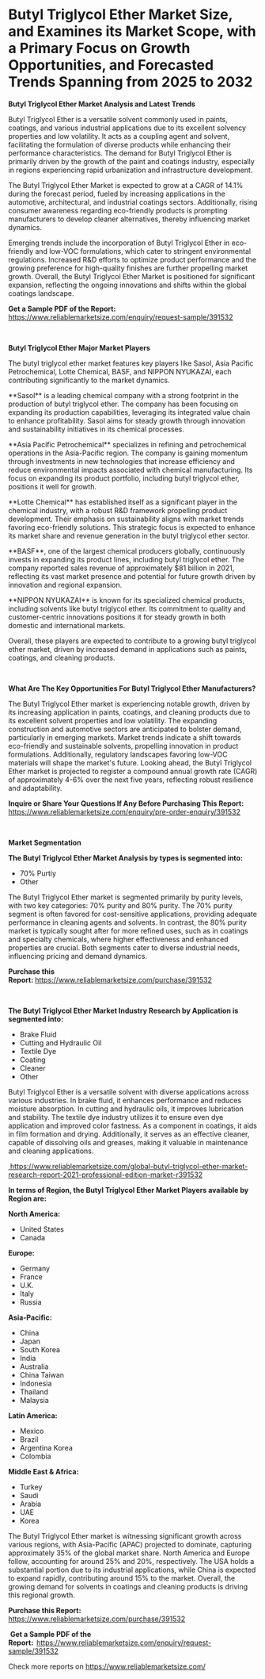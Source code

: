 <p><h1>Butyl Triglycol Ether Market Size, and Examines its Market Scope, with a Primary Focus on Growth Opportunities, and Forecasted Trends Spanning from 2025 to 2032</h1></p><p><strong>Butyl Triglycol Ether Market Analysis and Latest Trends</strong></p>
<p><p>Butyl Triglycol Ether is a versatile solvent commonly used in paints, coatings, and various industrial applications due to its excellent solvency properties and low volatility. It acts as a coupling agent and solvent, facilitating the formulation of diverse products while enhancing their performance characteristics. The demand for Butyl Triglycol Ether is primarily driven by the growth of the paint and coatings industry, especially in regions experiencing rapid urbanization and infrastructure development.</p><p>The Butyl Triglycol Ether Market is expected to grow at a CAGR of 14.1% during the forecast period, fueled by increasing applications in the automotive, architectural, and industrial coatings sectors. Additionally, rising consumer awareness regarding eco-friendly products is prompting manufacturers to develop cleaner alternatives, thereby influencing market dynamics. </p><p>Emerging trends include the incorporation of Butyl Triglycol Ether in eco-friendly and low-VOC formulations, which cater to stringent environmental regulations. Increased R&D efforts to optimize product performance and the growing preference for high-quality finishes are further propelling market growth. Overall, the Butyl Triglycol Ether Market is positioned for significant expansion, reflecting the ongoing innovations and shifts within the global coatings landscape.</p></p>
<p><strong>Get a Sample PDF of the Report:&nbsp;</strong> <a href="https://www.reliablemarketsize.com/enquiry/request-sample/391532?utm_campaign=3248&utm_medium=2&utm_source=Github&utm_content=ia&utm_term=29032025&utm_id=butyl-triglycol-ether">https://www.reliablemarketsize.com/enquiry/request-sample/391532</a></p>
<p>&nbsp;</p>
<p><strong>Butyl Triglycol Ether Major Market Players</strong></p>
<p><p>The butyl triglycol ether market features key players like Sasol, Asia Pacific Petrochemical, Lotte Chemical, BASF, and NIPPON NYUKAZAI, each contributing significantly to the market dynamics.</p><p>**Sasol** is a leading chemical company with a strong footprint in the production of butyl triglycol ether. The company has been focusing on expanding its production capabilities, leveraging its integrated value chain to enhance profitability. Sasol aims for steady growth through innovation and sustainability initiatives in its chemical processes.</p><p>**Asia Pacific Petrochemical** specializes in refining and petrochemical operations in the Asia-Pacific region. The company is gaining momentum through investments in new technologies that increase efficiency and reduce environmental impacts associated with chemical manufacturing. Its focus on expanding its product portfolio, including butyl triglycol ether, positions it well for growth.</p><p>**Lotte Chemical** has established itself as a significant player in the chemical industry, with a robust R&D framework propelling product development. Their emphasis on sustainability aligns with market trends favoring eco-friendly solutions. This strategic focus is expected to enhance its market share and revenue generation in the butyl triglycol ether sector.</p><p>**BASF**, one of the largest chemical producers globally, continuously invests in expanding its product lines, including butyl triglycol ether. The company reported sales revenue of approximately $81 billion in 2021, reflecting its vast market presence and potential for future growth driven by innovation and regional expansion.</p><p>**NIPPON NYUKAZAI** is known for its specialized chemical products, including solvents like butyl triglycol ether. Its commitment to quality and customer-centric innovations positions it for steady growth in both domestic and international markets.</p><p>Overall, these players are expected to contribute to a growing butyl triglycol ether market, driven by increased demand in applications such as paints, coatings, and cleaning products.</p></p>
<p>&nbsp;</p>
<p><strong>What Are The Key Opportunities For Butyl Triglycol Ether Manufacturers?</strong></p>
<p><p>The Butyl Triglycol Ether market is experiencing notable growth, driven by its increasing application in paints, coatings, and cleaning products due to its excellent solvent properties and low volatility. The expanding construction and automotive sectors are anticipated to bolster demand, particularly in emerging markets. Market trends indicate a shift towards eco-friendly and sustainable solvents, propelling innovation in product formulations. Additionally, regulatory landscapes favoring low-VOC materials will shape the market's future. Looking ahead, the Butyl Triglycol Ether market is projected to register a compound annual growth rate (CAGR) of approximately 4-6% over the next five years, reflecting robust resilience and adaptability.</p></p>
<p><strong>Inquire or Share Your Questions If Any Before Purchasing This Report:</strong> <a href="https://www.reliablemarketsize.com/enquiry/pre-order-enquiry/391532?utm_campaign=3248&utm_medium=2&utm_source=Github&utm_content=ia&utm_term=29032025&utm_id=butyl-triglycol-ether">https://www.reliablemarketsize.com/enquiry/pre-order-enquiry/391532</a></p>
<p>&nbsp;</p>
<p><strong>Market Segmentation</strong></p>
<p><strong>The Butyl Triglycol Ether Market Analysis by types is segmented into:</strong></p>
<p><ul><li>70% Purtiy</li><li>Other</li></ul></p>
<p><p>The Butyl Triglycol Ether market is segmented primarily by purity levels, with two key categories: 70% purity and 80% purity. The 70% purity segment is often favored for cost-sensitive applications, providing adequate performance in cleaning agents and solvents. In contrast, the 80% purity market is typically sought after for more refined uses, such as in coatings and specialty chemicals, where higher effectiveness and enhanced properties are crucial. Both segments cater to diverse industrial needs, influencing pricing and demand dynamics.</p></p>
<p><strong>Purchase this Report:&nbsp;</strong><a href="https://www.reliablemarketsize.com/purchase/391532?utm_campaign=3248&utm_medium=2&utm_source=Github&utm_content=ia&utm_term=29032025&utm_id=butyl-triglycol-ether">https://www.reliablemarketsize.com/purchase/391532</a></p>
<p>&nbsp;</p>
<p><strong>The Butyl Triglycol Ether Market Industry Research by Application is segmented into:</strong></p>
<p><ul><li>Brake Fluid</li><li>Cutting and Hydraulic Oil</li><li>Textile Dye</li><li>Coating</li><li>Cleaner</li><li>Other</li></ul></p>
<p><p>Butyl Triglycol Ether is a versatile solvent with diverse applications across various industries. In brake fluid, it enhances performance and reduces moisture absorption. In cutting and hydraulic oils, it improves lubrication and stability. The textile dye industry utilizes it to ensure even dye application and improved color fastness. As a component in coatings, it aids in film formation and drying. Additionally, it serves as an effective cleaner, capable of dissolving oils and greases, making it valuable in maintenance and cleaning applications.</p></p>
<p><a href="https://www.reliablemarketsize.com/global-butyl-triglycol-ether-market-research-report-2021-professional-edition-market-r391532?utm_campaign=3248&utm_medium=2&utm_source=Github&utm_content=ia&utm_term=29032025&utm_id=butyl-triglycol-ether">&nbsp;https://www.reliablemarketsize.com/global-butyl-triglycol-ether-market-research-report-2021-professional-edition-market-r391532</a></p>
<p><strong>In terms of Region, the Butyl Triglycol Ether Market Players available by Region are:</strong></p>
<p>
    <p> <strong> North America: </strong>
        <ul>
            <li>United States</li>
            <li>Canada</li>
        </ul>
        </p> 
    <p> <strong> Europe: </strong>
        <ul>
            <li>Germany</li>
            <li>France</li>
            <li>U.K.</li>
            <li>Italy</li>
            <li>Russia</li>
        </ul>
        </p> 
    <p> <strong> Asia-Pacific: </strong>
        <ul>
            <li>China</li>
            <li>Japan</li>
            <li>South Korea</li>
            <li>India</li>
            <li>Australia</li>
            <li>China Taiwan</li>
            <li>Indonesia</li>
            <li>Thailand</li>
            <li>Malaysia</li>
        </ul>
        </p> 
    <p> <strong> Latin America: </strong>
        <ul>
            <li>Mexico</li>
            <li>Brazil</li>
            <li>Argentina Korea</li>
            <li>Colombia</li>
        </ul>
        </p> 
    <p> <strong> Middle East & Africa: </strong>
        <ul>
            <li>Turkey</li>
            <li>Saudi</li>
            <li>Arabia</li>
            <li>UAE</li>
            <li>Korea</li>
        </ul>
    </p>
    </p>
<p><p>The Butyl Triglycol Ether market is witnessing significant growth across various regions, with Asia-Pacific (APAC) projected to dominate, capturing approximately 35% of the global market share. North America and Europe follow, accounting for around 25% and 20%, respectively. The USA holds a substantial portion due to its industrial applications, while China is expected to expand rapidly, contributing around 15% to the market. Overall, the growing demand for solvents in coatings and cleaning products is driving this regional growth.</p></p>
<p><strong>Purchase this Report: </strong><a href="https://www.reliablemarketsize.com/purchase/391532?utm_campaign=3248&utm_medium=2&utm_source=Github&utm_content=ia&utm_term=29032025&utm_id=butyl-triglycol-ether">https://www.reliablemarketsize.com/purchase/391532</a></p>
<p>&nbsp;<strong>Get a Sample PDF of the Report:&nbsp;&nbsp;</strong><a href="https://www.reliablemarketsize.com/enquiry/request-sample/391532?utm_campaign=3248&utm_medium=2&utm_source=Github&utm_content=ia&utm_term=29032025&utm_id=butyl-triglycol-ether">https://www.reliablemarketsize.com/enquiry/request-sample/391532</a></p>
<p><strong></strong></p>
<p>Check more reports on <a href="https://www.reliablemarketsize.com/?utm_campaign=3248&utm_medium=2&utm_source=Github&utm_content=ia&utm_term=29032025&utm_id=butyl-triglycol-ether">https://www.reliablemarketsize.com/</a></p>